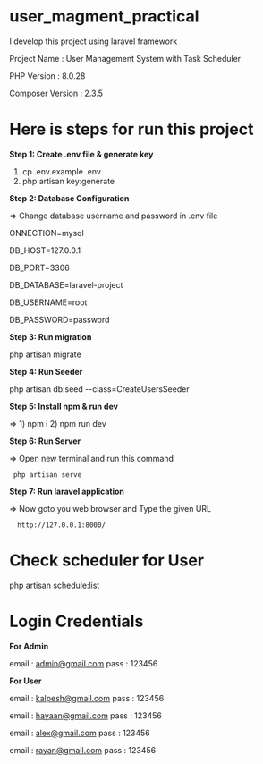 # user_magment_practical

I develop this project using laravel framework

Project Name : User Management System with Task Scheduler

PHP Version : 8.0.28

Composer Version : 2.3.5

# Here is steps for run this project

**Step 1: Create .env file & generate key**

1) cp .env.example .env
2) php artisan key:generate

**Step 2: Database Configuration**

=> Change database username and password in .env file

ONNECTION=mysql

DB_HOST=127.0.0.1

DB_PORT=3306

DB_DATABASE=laravel-project

DB_USERNAME=root

DB_PASSWORD=password

**Step 3: Run migration**

php artisan migrate

**Step 4: Run Seeder**

php artisan db:seed --class=CreateUsersSeeder

**Step 5: Install npm & run dev**

=> 1) npm i
2) npm run dev

**Step 6: Run Server**

=> Open new terminal and run this command

     php artisan serve

**Step 7: Run laravel application**

=> Now goto you web browser and Type the given URL

      http://127.0.0.1:8000/

# Check scheduler for User

php artisan schedule:list

# Login Credentials

**For Admin**

email : admin@gmail.com
pass : 123456

**For User**

email : kalpesh@gmail.com
pass : 123456

email : hayaan@gmail.com
pass : 123456

email : alex@gmail.com
pass : 123456

email : rayan@gmail.com
pass : 123456
